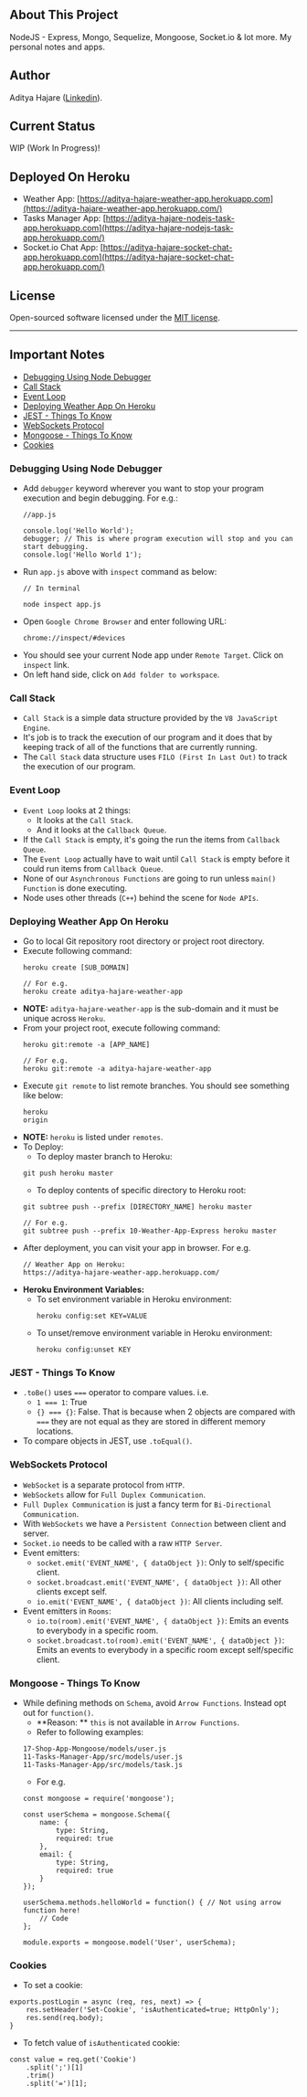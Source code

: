 ## About This Project
NodeJS - Express, Mongo, Sequelize, Mongoose, Socket.io & lot more.
My personal notes and apps.

## Author
Aditya Hajare ([Linkedin](https://in.linkedin.com/in/aditya-hajare)).

## Current Status
WIP (Work In Progress)!

## Deployed On Heroku
- Weather App: [https://aditya-hajare-weather-app.herokuapp.com](https://aditya-hajare-weather-app.herokuapp.com/)
- Tasks Manager App: [https://aditya-hajare-nodejs-task-app.herokuapp.com](https://aditya-hajare-nodejs-task-app.herokuapp.com/)
- Socket.io Chat App: [https://aditya-hajare-socket-chat-app.herokuapp.com](https://aditya-hajare-socket-chat-app.herokuapp.com/)

## License
Open-sourced software licensed under the [MIT license](http://opensource.org/licenses/MIT).

-----------------------

## Important Notes
- [Debugging Using Node Debugger](#debugging-using-node-debugger)
- [Call Stack](#call-stack)
- [Event Loop](#event-loop)
- [Deploying Weather App On Heroku](#deploying-weather-app-on-heroku)
- [JEST - Things To Know](#jest---things-to-know)
- [WebSockets Protocol](#websockets-protocol)
- [Mongoose - Things To Know](#mongoose---things-to-know)
- [Cookies](#cookies)

### Debugging Using Node Debugger
- Add `debugger` keyword wherever you want to stop your program execution and begin debugging. For e.g.:
    ```
    //app.js

    console.log('Hello World');
    debugger; // This is where program execution will stop and you can start debugging.
    console.log('Hello World 1');
    ```
- Run `app.js` above with `inspect` command as below:
    ```
    // In terminal

    node inspect app.js
    ```
- Open `Google Chrome Browser` and enter following URL:
    ```
    chrome://inspect/#devices
    ```
- You should see your current Node app under `Remote Target`. Click on `inspect` link.
- On left hand side, click on `Add folder to workspace`.

### Call Stack
- `Call Stack` is a simple data structure provided by the `V8 JavaScript Engine`.
- It's job is to track the execution of our program and it does that by keeping track of all of the functions that are currently running.
- The `Call Stack` data structure uses `FILO (First In Last Out)` to track the execution of our program.

### Event Loop
- `Event Loop` looks at 2 things:
    * It looks at the `Call Stack`.
    * And it looks at the `Callback Queue`.
- If the `Call Stack` is empty, it's going the run the items from `Callback Queue`.
- The `Event Loop` actually have to wait until `Call Stack` is empty before it could run items from `Callback Queue`.
- None of our `Asynchronous Functions` are going to run unless `main() Function` is done executing.
- Node uses other threads (`C++`) behind the scene for `Node APIs`.

### Deploying Weather App On Heroku
- Go to local Git repository root directory or project root directory.
- Execute following command:
    ```
    heroku create [SUB_DOMAIN]

    // For e.g.
    heroku create aditya-hajare-weather-app
    ```
- **NOTE:** `aditya-hajare-weather-app` is the sub-domain and it must be unique across `Heroku`.
- From your project root, execute following command:
    ```
    heroku git:remote -a [APP_NAME]

    // For e.g.
    heroku git:remote -a aditya-hajare-weather-app
    ```
- Execute `git remote` to list remote branches. You should see something like below:
    ```
    heroku
    origin
    ```
- **NOTE:** `heroku` is listed under `remotes`.
- To Deploy:
    * To deploy master branch to Heroku:
    ```
    git push heroku master
    ```
    * To deploy contents of specific directory to Heroku root:
    ```
    git subtree push --prefix [DIRECTORY_NAME] heroku master

    // For e.g.
    git subtree push --prefix 10-Weather-App-Express heroku master
    ```
- After deployment, you can visit your app in browser. For e.g.
    ```
    // Weather App on Heroku:
    https://aditya-hajare-weather-app.herokuapp.com/
    ```
- **Heroku Environment Variables:**
    * To set environment variable in Heroku environment:
        ```
        heroku config:set KEY=VALUE
        ```
    * To unset/remove environment variable in Heroku environment:
        ```
        heroku config:unset KEY
        ```

### JEST - Things To Know
- `.toBe()` uses `===` operator to compare values. i.e.
    * `1 === 1`: True
    * `{} === {}`: False. That is because when 2 objects are compared with `===` they are not equal as they are stored in different memory locations.
- To compare objects in JEST, use `.toEqual()`.

### WebSockets Protocol
- `WebSocket` is a separate protocol from `HTTP`.
- `WebSockets` allow for `Full Duplex Communication`.
- `Full Duplex Communication` is just a fancy term for `Bi-Directional Communication`.
- With `WebSockets` we have a `Persistent Connection` between client and server.
- `Socket.io` needs to be called with a raw `HTTP Server`.
- Event emitters:
    * `socket.emit('EVENT_NAME', { dataObject })`: Only to self/specific client.
    * `socket.broadcast.emit('EVENT_NAME', { dataObject })`: All other clients except self.
    * `io.emit('EVENT_NAME', { dataObject })`: All clients including self.
- Event emitters in `Rooms`:
    * `io.to(room).emit('EVENT_NAME', { dataObject })`: Emits an events to everybody in a specific room.
    * `socket.broadcast.to(room).emit('EVENT_NAME', { dataObject })`: Emits an events to everybody in a specific room except self/specific client.

### Mongoose - Things To Know
- While defining methods on `Schema`, avoid `Arrow Functions`. Instead opt out for `function()`.
    * **Reason: ** `this` is not available in `Arrow Functions`.
    * Refer to following examples:
    ```
    17-Shop-App-Mongoose/models/user.js
    11-Tasks-Manager-App/src/models/user.js
    11-Tasks-Manager-App/src/models/task.js
    ```
    * For e.g.
    ```
    const mongoose = require('mongoose');

    const userSchema = mongoose.Schema({
        name: {
            type: String,
            required: true
        },
        email: {
            type: String,
            required: true
        }
    });

    userSchema.methods.helloWorld = function() { // Not using arrow function here!
        // Code
    };

    module.exports = mongoose.model('User', userSchema);
    ```

### Cookies
- To set a cookie:
```
exports.postLogin = async (req, res, next) => {
    res.setHeader('Set-Cookie', 'isAuthenticated=true; HttpOnly');
    res.send(req.body);
}
```
- To fetch value of `isAuthenticated` cookie:
```
const value = req.get('Cookie')
    .split(';')[1]
    .trim()
    .split('=')[1];
```